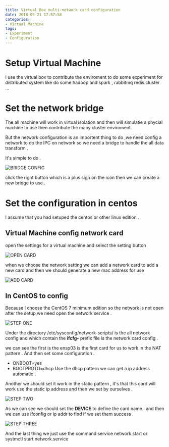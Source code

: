 ```yaml
---
title: Virtual Box multi-network card configuration
date: 2018-05-21 17:57:58
categories:
- Virtual Machine
tags:
- Experiment
- Configuration
---
```


# Setup Virtual Machine 

I use the virtual box to contribute the enviroment to do some experiment for distributed system like do some hadoop and spark , rabbitmq redis cluster ...

# Set the network bridge 

The all machine will work in virtual isolation and then will simulatie a phycial machine to use then contribute the many cluster enviroment.

But the network configuration is an importent thing to do ,we need config a network to do the IPC on network so we need a bridge to handle the all data transform .

It's simple to do .

<!--more-->

![BRIDGE CONFIG](http://ww1.sinaimg.cn/mw690/0079qc5ply1frj4df0jj6j30uk0kitb7.jpg)

click the right button which is a plus sign on the icon then we can create a new bridge to use .

# Set the configuration in centos

I assume that you had setuped the centos or other linux edition .

## Virtual Machine config network card 

open the settings for a virtual machine and select the setting button

![OPEN CARD](http://ww1.sinaimg.cn/mw690/0079qc5ply1frj4ghmmvij31680vudsg.jpg)

when we choose the network setting we can add a network card to add a new card and then we should generate a new mac address for use 

![ADD CARD](http://ww1.sinaimg.cn/mw690/0079qc5ply1frj4fyzgz4j311c0r2gpe.jpg)

## In CentOS to config

Because I choose the CentOS 7 minimum edition so the network is not open after the setup,we need open the network service .

![STEP ONE](http://ww1.sinaimg.cn/mw690/0079qc5ply1frj4i8plw5j30o00ff0wh.jpg)

Under the directory /etc/sysconfig/network-scripts/ is the all network config and which contain the **ifcfg-** prefix file is the network card config .

we can see the first is the ensp03 is the first card for us to work in the NAT pattern .
And then set some configuration .
* ONBOOT=yes
* BOOTPROTO=dhcp
Use the dhcp pattern we can get a ip address automatic . 

Another we should set it work in the static pattern , it's that this card will work use the static ip address and then we set by ourselves .

![STEP TWO](http://ww1.sinaimg.cn/mw690/0079qc5ply1frj4nviphpj30o10fgju2.jpg)

As we can see we should set the **DEVICE** to define the card name . and then we can use ifconfig or ip addr to find if we set them success .

![STEP THREE](http://ww1.sinaimg.cn/mw690/0079qc5ply1frj4qet39ej30o10bytgu.jpg)

And the last thing we just use the command service network start or systmctl start network.service

